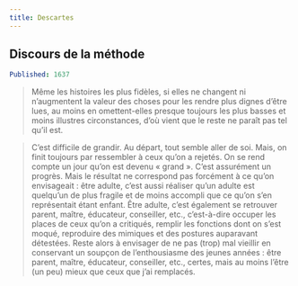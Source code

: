 ```yaml
---
title: Descartes
---
```


## Discours de la méthode

``` yaml
Published: 1637
```

> Même les histoires les plus fidèles, si elles ne changent ni n’augmentent la
> valeur des choses pour les rendre plus dignes d’être lues, au moins en
> omettent-elles presque toujours les plus basses et moins illustres
> circonstances, d’où vient que le reste ne paraît pas tel qu’il est.

> C’est difficile de grandir.  Au départ, tout semble aller de soi.  Mais, on
> finit toujours par ressembler à ceux qu’on a rejetés.  On se rend compte un jour
> qu’on est devenu « grand ».  C’est assurément un progrès.  Mais le résultat ne
> correspond pas forcément à ce qu’on envisageait : être adulte, c’est aussi
> réaliser qu’un adulte est quelqu’un de plus fragile et de moins accompli que ce
> qu’on s’en représentait étant enfant.  Être adulte, c’est également se retrouver
> parent, maître, éducateur, conseiller, etc., c’est-à-dire occuper les places de
> ceux qu’on a critiqués, remplir les fonctions dont on s’est moqué, reproduire
> des mimiques et des postures auparavant détestées.  Reste alors à envisager de
> ne pas (trop) mal vieillir en conservant un soupçon de l’enthousiasme des jeunes
> années : être parent, maître, éducateur, conseiller, etc., certes, mais au moins
> l’être (un peu) mieux que ceux que j’ai remplacés.
